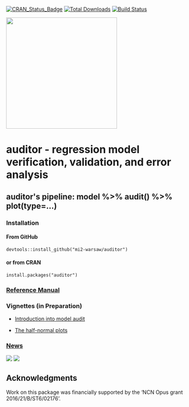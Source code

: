 [![CRAN_Status_Badge](http://www.r-pkg.org/badges/version/auditor)](https://cran.r-project.org/package=auditor)
[![Total Downloads](http://cranlogs.r-pkg.org/badges/grand-total/auditor)](http://cranlogs.r-pkg.org/badges/grand-total/auditor)
[![Build Status](https://travis-ci.org/mi2-warsaw/auditor.svg?branch=master)](https://travis-ci.org/mi2-warsaw/auditor)



<img src="https://raw.githubusercontent.com/mi2-warsaw/auditor/master/materials/auditorLogo.png" width="300" />

# auditor - regression model verification, validation, and error analysis

## auditor's pipeline: **model %>% audit() %>% plot(type=...)**

### Installation

#### From GitHub

```
devtools::install_github("mi2-warsaw/auditor")
```
#### or from CRAN 

```{r}
install.packages("auditor")
```

### [Reference Manual](https://mi2-warsaw.github.io/auditor/)

### Vignettes (in Preparation)

* [Introduction into model audit](https://mi2-warsaw.github.io/auditor/articles/Intorduction_into_model_audit.html)

* [The half-normal plots](https://mi2-warsaw.github.io/auditor/articles/HalfNormal.html)

### [News](NEWS.md)

<img src="https://raw.githubusercontent.com/mi2-warsaw/auditor/master/materials/auditor_cheatsheet.png"/>
<img src="https://raw.githubusercontent.com/mi2-warsaw/auditor/master/materials/auditor_cheatsheet_ROC.png"/>


## Acknowledgments
Work on this package was financially supported by the ‘NCN Opus grant 2016/21/B/ST6/02176’.
